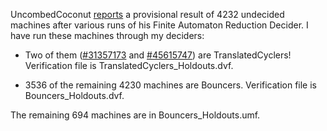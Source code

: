 UncombedCoconut [reports](https://discuss.bbchallenge.org/t/decider-finite-automata-reduction/123/6) a provisional result of 4232 undecided machines after various runs of his Finite Automaton Reduction Decider. I have run these machines through my deciders:

- Two of them ([#31357173](https://bbchallenge.org/31357173) and [#45615747](https://bbchallenge.org/45615747)) are TranslatedCyclers! Verification file is TranslatedCyclers_Holdouts.dvf.

- 3536 of the remaining 4230 machines are Bouncers. Verification file is Bouncers_Holdouts.dvf.

The remaining 694 machines are in Bouncers_Holdouts.umf.